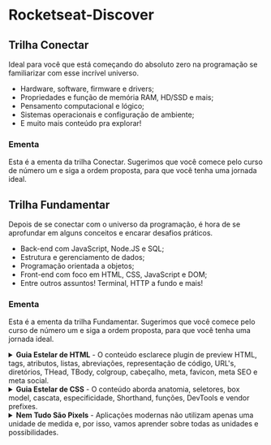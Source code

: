 # Rocketseat-Discover

## Trilha Conectar
Ideal para você que está começando do absoluto zero na programação se familiarizar com esse incrível universo.
- Hardware, software, firmware e drivers;
- Propriedades e função de memória RAM, HD/SSD e mais;
- Pensamento computacional e lógico;
- Sistemas operacionais e configuração de ambiente;
- E muito mais conteúdo pra explorar!

### Ementa
Esta é a ementa da trilha Conectar. Sugerimos que você comece pelo curso de número um e siga a ordem proposta, para que você tenha uma jornada ideal.

## Trilha Fundamentar
Depois de se conectar com o universo da programação, é hora de se aprofundar em alguns conceitos e encarar desafios práticos.
- Back-end com JavaScript, Node.JS e SQL;
- Estrutura e gerenciamento de dados;
- Programação orientada a objetos;
- Front-end com foco em HTML, CSS, JavaScript e DOM;
- Entre outros assuntos! Terminal, HTTP a fundo e mais!

### Ementa
Esta é a ementa da trilha Fundamentar. Sugerimos que você comece pelo curso de número um e siga a ordem proposta, para que você tenha uma jornada ideal.

<details>
  <summary><strong>Guia Estelar de HTML</strong> - O conteúdo esclarece plugin de preview HTML, tags, atributos, listas, abreviações, representação de código, URL's, diretórios, THead, TBody, colgroup, cabeçalho, meta, favicon, meta SEO e meta social.</summary>  
</details>

<details>
  <summary>
    <strong>Guia Estelar de CSS</strong> - O conteúdo aborda anatomia, seletores, box model, cascata, especificidade, Shorthand, funções, DevTools e vendor prefixes.
  </summary>
</details>

<details>
  <summary>
    <strong>Nem Tudo São Pixels</strong> - Aplicações modernas não utilizam apenas uma unidade de medida e, por isso, vamos aprender sobre todas as unidades e possibilidades.
  </summary>
</details>
